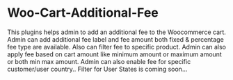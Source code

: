 # Woo-Cart-Additional-Fee
This plugins helps admin to add an additional fee to the Woocommerce cart. Admin can add additional fee label and fee amount both fixed &amp; percentage fee type are available. Also can filter fee to specific product. Admin can also apply fee based on cart amount like minimum amount or maximum amount or both min max amount. Admin can also enable fee for specific customer/user country.. Filter for User States is coming soon...
